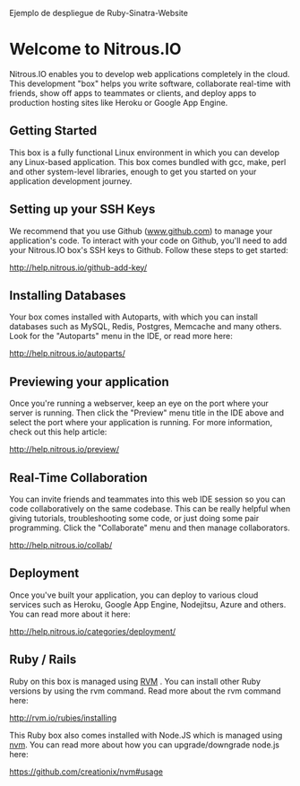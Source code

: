 Ejemplo de despliegue de Ruby-Sinatra-Website

# Welcome to Nitrous.IO

Nitrous.IO enables you to develop web applications completely in the
cloud. This development "box" helps you write software, collaborate
real-time with friends, show off apps to teammates or clients, and
deploy apps to production hosting sites like Heroku or Google App
Engine.

## Getting Started

This box is a fully functional Linux environment in which you can
develop any Linux-based application. This box comes bundled with gcc,
make, perl and other system-level libraries, enough to get you started
on your application development journey.


## Setting up your SSH Keys

We recommend that you use Github (www.github.com) to manage your
application's code. To interact with your code on Github, you'll need to
add your Nitrous.IO box's SSH keys to Github.  Follow these steps to get
started:

http://help.nitrous.io/github-add-key/

## Installing Databases

Your box comes installed with Autoparts, with which you can install
databases such as MySQL, Redis, Postgres, Memcache and many others.
Look for the "Autoparts" menu in the IDE, or read more here:

http://help.nitrous.io/autoparts/

## Previewing your application

Once you're running a webserver, keep an eye on the port where your
server is running.  Then click the "Preview" menu title in the IDE above
and select the port where your application is running. For more
information, check out this help article:

http://help.nitrous.io/preview/

## Real-Time Collaboration

You can invite friends and teammates into this web IDE session so you
can code collaboratively on the same codebase.  This can be really
helpful when giving tutorials, troubleshooting some code, or just doing
some pair programming.  Click the "Collaborate" menu and then manage
collaborators.

http://help.nitrous.io/collab/

## Deployment

Once you've built your application, you can deploy to various
cloud services such as Heroku, Google App Engine, Nodejitsu, Azure and
others.  You can read more about it here:

http://help.nitrous.io/categories/deployment/

## Ruby / Rails

Ruby on this box is managed using [RVM](http://rvm.io) . You can install
other Ruby versions by using the rvm command. Read more about the rvm
command here:

http://rvm.io/rubies/installing

This Ruby box also comes installed with Node.JS which is managed using
[nvm](https://github.com/creationix/nvm). You can read more about how
you can upgrade/downgrade node.js here:

https://github.com/creationix/nvm#usage
